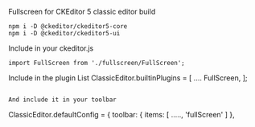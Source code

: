 Fullscreen for CKEditor 5 classic editor build


```
npm i -D @ckeditor/ckeditor5-core
npm i -D @ckeditor/ckeditor5-ui
```



Include in your ckeditor.js

```
import FullScreen from './fullscreen/FullScreen';
```

Include in the plugin List
ClassicEditor.builtinPlugins = [
	....
	FullScreen,
];
```

And include it in your toolbar
```
ClassicEditor.defaultConfig = {
	toolbar: {
		items: [
			.....,
			'fullScreen'
		]
	},
```